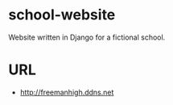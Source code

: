 # school-website
Website written in Django for a fictional school.
# URL 
 - http://freemanhigh.ddns.net
